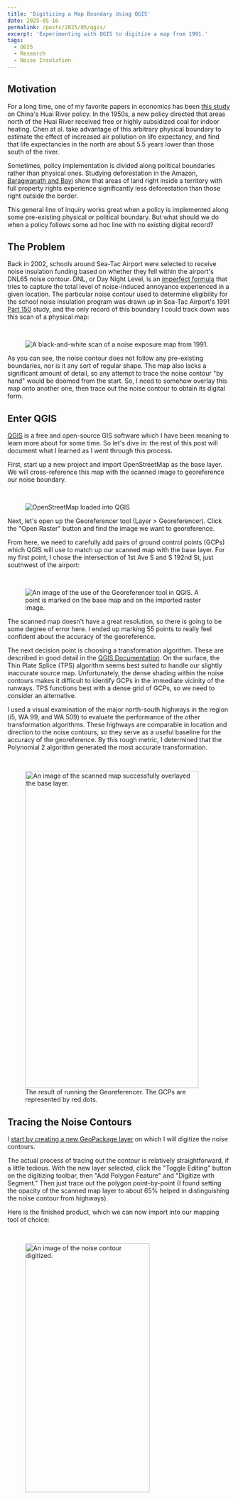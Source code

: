 ```yaml
---
title: 'Digitizing a Map Boundary Using QGIS'
date: 2025-05-16
permalink: /posts/2025/05/qgis/
excerpt: 'Experimenting with QGIS to digitize a map from 1991.'
tags:
  - QGIS
  - Research
  - Noise Insulation
---
```


## Motivation

For a long time, one of my favorite papers in economics has been [this study](https://doi.org/10.1073/pnas.1300018110) on China's Huai River policy. In the 1950s, a new policy directed that areas north of the Huai River received free or highly subsidized coal for indoor heating. Chen at al. take advantage of this arbitrary physical boundary to estimate the effect of increased air pollution on life expectancy, and find that life expectancies in the north are about 5.5 years lower than those south of the river.

Sometimes, policy implementation is divided along political boundaries rather than physical ones. Studying deforestation in the Amazon, [Baragwanath and Bayi](https://doi.org/10.1073/pnas.1917874117) show that areas of land right inside a territory with full property rights experience significantly less deforestation than those right outside the border.

This general line of inquiry works great when a policy is implemented along some pre-existing physical or political boundary. But what should we do when a policy follows some ad hoc line with no existing digital record?

## The Problem

Back in 2002, schools around Sea-Tac Airport were selected to receive noise insulation funding based on whether they fell within the airport's DNL65 noise contour. DNL, or Day Night Level, is an [imperfect formula](https://seatacnoise.info/dnl65-for-dummies/) that tries to capture the total level of noise-induced annoyance experienced in a given location. The particular noise contour used to determine eligibility for the school noise insulation program was drawn up in Sea-Tac Airport's 1991 [Part 150](https://seatacnoise.info/part-150-for-dummies/) study, and the only record of this boundary I could track down was this scan of a physical map:

<br/>
<figure>
  <img src='/images/posts/2025-05-qgis/Part-150-1991-Noise-Exposure-Map-NEM.png' alt="A black-and-white scan of a noise exposure map from 1991.">
</figure>

As you can see, the noise contour does not follow any pre-existing boundaries, nor is it any sort of regular shape. The map also lacks a significant amount of detail, so any attempt to trace the noise contour "by hand" would be doomed from the start. So, I need to somehow overlay this map onto another one, then trace out the noise contour to obtain its digital form.

## Enter QGIS

[QGIS](https://qgis.org/) is a free and open-source GIS software which I have been meaning to learn more about for some time. So let's dive in: the rest of this post will document what I learned as I went through this process.

First, start up a new project and import OpenStreetMap as the base layer. We will cross-reference this map with the scanned image to georeference our noise boundary.

<br/>
<figure>
  <img src='/images/posts/2025-05-qgis/OpenStreetMap.png' alt="OpenStreetMap loaded into QGIS">
</figure>

Next, let's open up the Georeferencer tool (Layer > Georeferencer). Click the "Open Raster" button and find the image we want to georeference.

From here, we need to carefully add pairs of ground control points (GCPs) which QGIS will use to match up our scanned map with the base layer. For my first point, I chose the intersection of 1st Ave S and S 192nd St, just southwest of the airport:

<br/>
<figure>
  <img src='/images/posts/2025-05-qgis/Point1.png' alt="An image of the use of the Georeferencer tool in QGIS. A point is marked on the base map and on the imported raster image.">
</figure>

The scanned map doesn't have a great resolution, so there is going to be some degree of error here. I ended up marking 55 points to really feel confident about the accuracy of the georeference.

The next decision point is choosing a transformation algorithm. These are described in good detail in the [QGIS Documentation](https://docs.qgis.org/3.40/en/docs/user_manual/working_with_raster/georeferencer.html#). On the surface, the Thin Plate Splice (TPS) algorithm seems best suited to handle our slightly inaccurate source map. Unfortunately, the dense shading within the noise contours makes it difficult to identify GCPs in the immediate vicinity of the runways. TPS functions best with a dense grid of GCPs, so we need to consider an alternative.

I used a visual examination of the major north-south highways in the region (i5, WA 99, and WA 509) to evaluate the performance of the other transformation algorithms. These highways are comparable in location and direction to the noise contours, so they serve as a useful baseline for the accuracy of the georeference. By this rough metric, I determined that the Polynomial 2 algorithm generated the most accurate transformation.

<br/>
<figure>
  <img src='/images/posts/2025-05-qgis/Overlay.png' alt="An image of the scanned map successfully overlayed the base layer." class="center" width="390" height="713">
  <figcaption>The result of running the Georeferencer. The GCPs are represented by red dots.</figcaption>
</figure>

## Tracing the Noise Contours

I [start by creating a new GeoPackage layer](https://docs.qgis.org/3.40/en/docs/user_manual/managing_data_source/create_layers.html#creating-a-new-geopackage-layer) on which I will digitize the noise contours. 

The actual process of tracing out the contour is relatively straightforward, if a little tedious. With the new layer selected, click the "Toggle Editing" button on the digitizing toolbar, then "Add Polygon Feature" and "Digitize with Segment." Then just trace out the polygon point-by-point (I found setting the opacity of the scanned map layer to about 65% helped in distinguishing the noise contour from highways).

Here is the finished product, which we can now import into our mapping tool of choice:

<br/>
<figure>
  <img src='/images/posts/2025-05-qgis/Final.png' alt="An image of the noise contour digitized." class="center" width="280" height="560">
</figure>